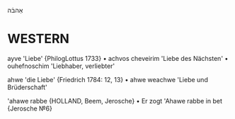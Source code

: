 אַהבֿה

WESTERN
========

ayve 'Liebe' {PhilogLottus 1733}
	•	achvos cheveirim 'Liebe des Nächsten'
	•	ouhefnoschim 'Liebhaber, verliebter'

ahwe 'die Liebe' {Friedrich 1784: 12, 13}
	•	ahwe weachwe 'Liebe und Brüderschaft'

'ahawe rabbe {HOLLAND, Beem, Jerosche}
	•	Er zogt 'Ahawe rabbe in bet {Jerosche №6}